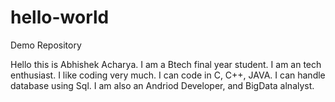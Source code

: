 # hello-world
Demo Repository

Hello this is Abhishek Acharya. I am a Btech final year student.
I am an tech enthusiast. I like coding very much.
I can code in C, C++, JAVA. I can handle database using Sql.
I am also an Andriod Developer, and BigData alnalyst.

